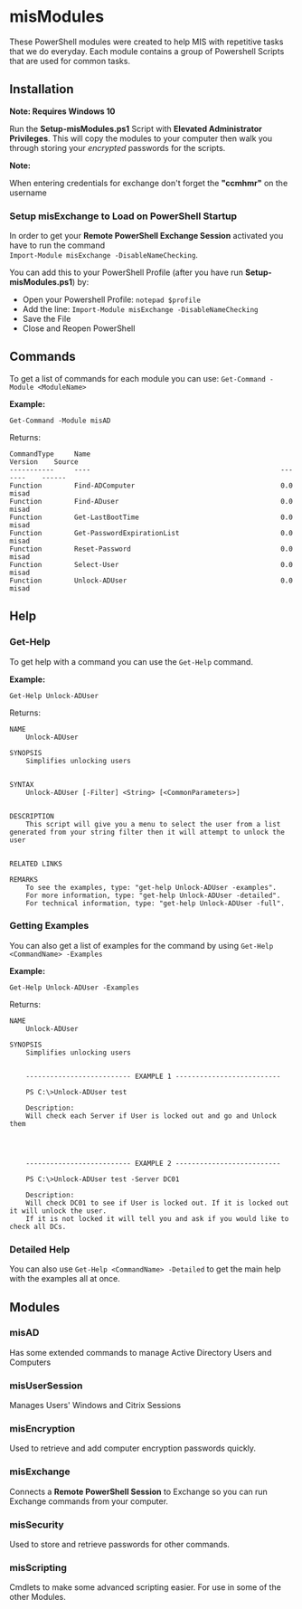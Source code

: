 # misModules

These PowerShell modules were created to help MIS with repetitive tasks that we do everyday. Each module contains a group of Powershell Scripts that are used for common tasks.

## Installation

**Note: Requires Windows 10**

Run the **Setup-misModules.ps1** Script with **Elevated Administrator Privileges**. This will copy the modules to your computer then walk you through storing your _encrypted_ passwords for the scripts.  


**Note:**

When entering credentials for exchange don't forget the **"ccmhmr\"** on the username

### Setup misExchange to Load on PowerShell Startup

In order to get your **Remote PowerShell Exchange Session** activated you have to run the command  
```Import-Module misExchange -DisableNameChecking```.  

You can add this to your PowerShell Profile (after you have run **Setup-misModules.ps1**) by:

- Open your Powershell Profile: ```notepad $profile```
- Add the line: ```Import-Module misExchange -DisableNameChecking```
- Save the File
- Close and Reopen PowerShell

## Commands

To get a list of commands for each module you can use:
```Get-Command -Module <ModuleName>```  

**Example:**

```Get-Command -Module misAD```

Returns:  

```
CommandType     Name                                               Version    Source
-----------     ----                                               -------    ------
Function        Find-ADComputer                                    0.0        misad
Function        Find-ADuser                                        0.0        misad
Function        Get-LastBootTime                                   0.0        misad
Function        Get-PasswordExpirationList                         0.0        misad
Function        Reset-Password                                     0.0        misad
Function        Select-User                                        0.0        misad
Function        Unlock-ADUser                                      0.0        misad
```

## Help

### Get-Help

To get help with a command you can use the ```Get-Help``` command.

**Example:**

```Get-Help Unlock-ADUser```

Returns:

```
NAME
    Unlock-ADUser

SYNOPSIS
    Simplifies unlocking users


SYNTAX
    Unlock-ADUser [-Filter] <String> [<CommonParameters>]


DESCRIPTION
    This script will give you a menu to select the user from a list generated from your string filter then it will attempt to unlock the user


RELATED LINKS

REMARKS
    To see the examples, type: "get-help Unlock-ADUser -examples".
    For more information, type: "get-help Unlock-ADUser -detailed".
    For technical information, type: "get-help Unlock-ADUser -full".
```

### Getting Examples

You can also get a list of examples for the command by using ```Get-Help <CommandName> -Examples```

**Example:**

```Get-Help Unlock-ADUser -Examples```

Returns:

```
NAME
    Unlock-ADUser

SYNOPSIS
    Simplifies unlocking users


    -------------------------- EXAMPLE 1 --------------------------

    PS C:\>Unlock-ADUser test

    Description:
    Will check each Server if User is locked out and go and Unlock them




    -------------------------- EXAMPLE 2 --------------------------

    PS C:\>Unlock-ADUser test -Server DC01

    Description:
    Will check DC01 to see if User is locked out. If it is locked out it will unlock the user. 
    If it is not locked it will tell you and ask if you would like to check all DCs.
```

### Detailed Help

You can also use ```Get-Help <CommandName> -Detailed``` to get the main help with the examples all at once.


## Modules

### misAD

Has some extended commands to manage Active Directory Users and Computers

### misUserSession

Manages Users' Windows and Citrix Sessions

### misEncryption

Used to retrieve and add computer encryption passwords quickly.

### misExchange

Connects a **Remote PowerShell Session** to Exchange so you can run Exchange commands from your computer.

### misSecurity

Used to store and retrieve passwords for other commands.

### misScripting

Cmdlets to make some advanced scripting easier. For use in some of the other Modules.